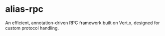 # alias-rpc
An efficient, annotation-driven RPC framework built on Vert.x, designed for custom protocol handling.